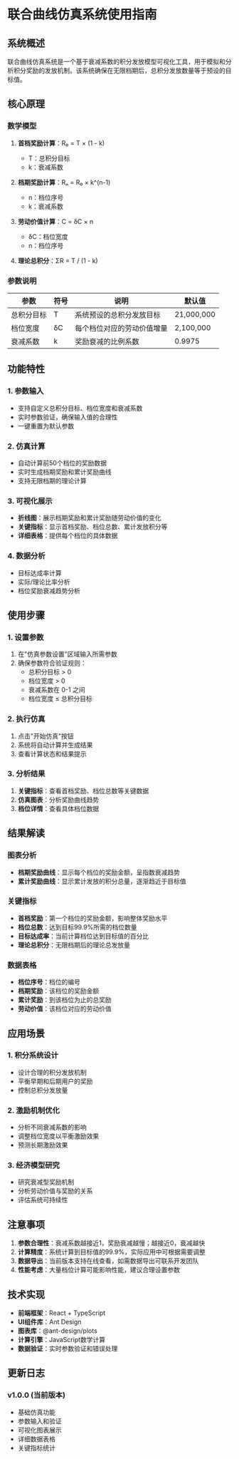 # 联合曲线仿真系统使用指南

## 系统概述

联合曲线仿真系统是一个基于衰减系数的积分发放模型可视化工具，用于模拟和分析积分奖励的发放机制。该系统确保在无限档期后，总积分发放数量等于预设的目标值。

## 核心原理

### 数学模型

1. **首档奖励计算**：R₀ = T × (1 - k)
   - T：总积分目标
   - k：衰减系数

2. **档期奖励计算**：Rₙ = R₀ × k^(n-1)
   - n：档位序号
   - k：衰减系数

3. **劳动价值计算**：C = δC × n
   - δC：档位宽度
   - n：档位序号

4. **理论总积分**：ΣR = T / (1 - k)

### 参数说明

| 参数 | 符号 | 说明 | 默认值 |
|------|------|------|--------|
| 总积分目标 | T | 系统预设的总积分发放目标 | 21,000,000 |
| 档位宽度 | δC | 每个档位对应的劳动价值增量 | 2,100,000 |
| 衰减系数 | k | 奖励衰减的比例系数 | 0.9975 |

## 功能特性

### 1. 参数输入
- 支持自定义总积分目标、档位宽度和衰减系数
- 实时参数验证，确保输入值的合理性
- 一键重置为默认参数

### 2. 仿真计算
- 自动计算前50个档位的奖励数据
- 实时生成档期奖励和累计奖励曲线
- 支持无限档期的理论计算

### 3. 可视化展示
- **折线图**：展示档期奖励和累计奖励随劳动价值的变化
- **关键指标**：显示首档奖励、档位总数、累计发放积分等
- **详细表格**：提供每个档位的具体数据

### 4. 数据分析
- 目标达成率计算
- 实际/理论比率分析
- 档位奖励衰减趋势分析

## 使用步骤

### 1. 设置参数
1. 在"仿真参数设置"区域输入所需参数
2. 确保参数符合验证规则：
   - 总积分目标 > 0
   - 档位宽度 > 0
   - 衰减系数在 0-1 之间
   - 档位宽度 ≤ 总积分目标

### 2. 执行仿真
1. 点击"开始仿真"按钮
2. 系统将自动计算并生成结果
3. 查看计算状态和结果提示

### 3. 分析结果
1. **关键指标**：查看首档奖励、档位总数等关键数据
2. **仿真图表**：分析奖励曲线趋势
3. **档位详情**：查看具体档位数据

## 结果解读

### 图表分析
- **档期奖励曲线**：显示每个档位的奖励金额，呈指数衰减趋势
- **累计奖励曲线**：显示累计发放的积分总量，逐渐趋近于目标值

### 关键指标
- **首档奖励**：第一个档位的奖励金额，影响整体奖励水平
- **档位总数**：达到目标99.9%所需的档位数量
- **目标达成率**：当前计算档位达到目标值的百分比
- **理论总积分**：无限档期后的理论总发放量

### 数据表格
- **档位序号**：档位的编号
- **档期奖励**：该档位的奖励金额
- **累计奖励**：到该档位为止的总奖励
- **劳动价值**：该档位对应的劳动价值

## 应用场景

### 1. 积分系统设计
- 设计合理的积分发放机制
- 平衡早期和后期用户的奖励
- 控制总积分发放量

### 2. 激励机制优化
- 分析不同衰减系数的影响
- 调整档位宽度以平衡激励效果
- 预测长期激励效果

### 3. 经济模型研究
- 研究衰减型奖励机制
- 分析劳动价值与奖励的关系
- 评估系统可持续性

## 注意事项

1. **参数合理性**：衰减系数越接近1，奖励衰减越慢；越接近0，衰减越快
2. **计算精度**：系统计算到目标值的99.9%，实际应用中可根据需要调整
3. **数据导出**：当前版本支持在线查看，如需数据导出可联系开发团队
4. **性能考虑**：大量档位计算可能影响性能，建议合理设置参数

## 技术实现

- **前端框架**：React + TypeScript
- **UI组件库**：Ant Design
- **图表库**：@ant-design/plots
- **计算引擎**：JavaScript数学计算
- **数据验证**：实时参数验证和错误处理

## 更新日志

### v1.0.0 (当前版本)
- 基础仿真功能
- 参数输入和验证
- 可视化图表展示
- 详细数据表格
- 关键指标统计 